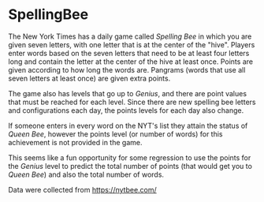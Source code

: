 # SpellingBee

The New York Times has a daily game called _Spelling Bee_ in which you are given seven letters, with one letter that is at the center of the "hive". Players enter words based on the seven letters that need to be at least four letters long and contain the letter at the center of the hive at least once. Points are given according to how long the words are. Pangrams (words that use all seven letters at least once) are given extra points.

The game also has levels that go up to *Genius*, and there are point values that must be reached for each level. Since there are new spelling bee letters and configurations each day, the points levels for each day also change. 

If someone enters in every word on the NYT's list they attain the status of _Queen Bee_, however the points level (or number of words) for this achievement is not provided in the game. 

This seems like a fun opportunity for some regression to use the points for the _Genius_ level to predict the total number of points (that would get you to _Queen Bee_) and also the total number of words. 

Data were collected from https://nytbee.com/
